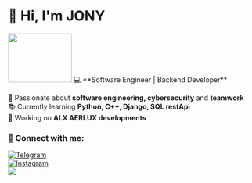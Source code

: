 # 👋 Hi, I'm JONY  
<img src="https://media.giphy.com/media/qgQUggAC3Pfv687qPC/giphy.gif" width="130" height="100">  
💻 **Software Engineer | Backend Developer**  

🔹 Passionate about **software engineering, cybersecurity** and **teamwork**  
📚 Currently learning **Python, C++, Django, SQL restApi**  
🚀 Working on **ALX AERLUX developments**  

### 🔗 Connect with me:  
[![Telegram](https://img.shields.io/badge/Telegram-AERLUX-blue?logo=telegram)](https://t.me/AERLUXuz)  
[![Instagram](https://img.shields.io/badge/Instagram-AERLUX.uz-red?logo=instagram)](https://www.instagram.com/aerlux.uz)  
<a href="https://www.facebook.com/https://www.facebook.com/sardor.karimjonov.56"><img src="https://img.shields.io/badge/Facebook-JONY-blue?logo=facebook"></a> 


<!---
JONY-99/JONY-99 is a ✨ special ✨ repository because its `README.md` (this file) appears on your GitHub profile.
You can click the Preview link to take a look at your changes.
--->
